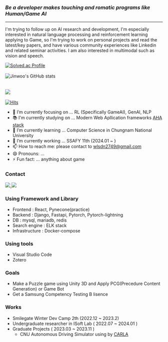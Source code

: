 ### _Be a developer makes touching and romatic programs like Human/Game AI_

---

I'm trying to follow up on AI research and development, I'm especially interested in natural language processing and reinforcement learning applying to Game, so I'm trying to work on personal projects and read the latest/key papers, and have various community experiences like Linkedin and related seminar activities. I am also interested in multimodal such as vision and speech.


[![Solved.ac Profile](http://mazassumnida.wtf/api/v2/generate_badge?boj=wlsdn2749)](https://solved.ac/wlsdn2749/)
<br>
</br>
![Jinwoo's GitHub stats](https://github-readme-stats.vercel.app/api?username=wlsdn2749&show_icons=true&theme=highcontrast)  
<br>
</br>
<a href="https://opgc.me/#/users/wlsdn2749" target="_blank"><img src="https://api.opgc.me/githubs/users/wlsdn2749/tag/?theme=basic" /></a>
<br>
</br>
[![Hits](https://hits.seeyoufarm.com/api/count/incr/badge.svg?url=https%3A%2F%2Fgithub.com%2Fwlsdn2749hit-counter&count_bg=%2379C83D&title_bg=%23555555&icon=&icon_color=%23E7E7E7&title=hits&edge_flat=false)](https://hits.seeyoufarm.com)

- 🔭 I’m currently focusing on ... RL (Specifically GameAI), GenAI, NLP
- 📚 I'm currently studying on ... Modern Web Apllication frameworks [AHA stack](https://ahastack.dev/)
- 🌱 I’m currently learning ... Computer Science in Chungnam National University 
- 👋 I’m currently working ... SSAFY 11th (2024.01 ~ )
- 📫 How to reach me: please contact to wlsdn2749@gmail.com
- 😄 Pronouns: ... 
- ⚡ Fun fact: ... anything about game  


### Contact
<a href="https://www.linkedin.com/in/%EC%A7%84%EC%9A%B0-%EC%A0%95-303188250/">
  <img src="https://img.shields.io/badge/LinkedIn-0077B5?style=for-the-badge&logo=linkedin&logoColor=white"></img>
</a>
<a href="mailto:wlsdn2749@gmail.com">
  <img src="https://img.shields.io/badge/Gmail-D14836?style=for-the-badge&logo=gmail&logoColor=white"></img>
</a>

### Using Framework and Library
- Frontend : React, Pynecone(practice)
- Backend : Django, Fastapi, Pytorch, Pytorch-lightning
- DB : mysql, mariadb, redis
- Search engine : ELK stack
- Infrastructure : Docker-compose


### Using tools
- Visual Studio Code
- Zotero

### Goals
- Make a Puzzle game using Unity 3D and Apply PCG(Precedure Content Generation) or Game Bot
- Get a Samsung Competency Testing B lisence

### Works
- Smilegate Winter Dev Camp 2th (2022.12 ~ 2023.2)
- Undergraduate researcher in ISoft Lab ( 2022.07 ~ 2024.01 )
- Graduate Projects ( 2023.03 ~ 2023.11 )
  - CNU Autonomous Driving Simulator using by [CARLA](https://carla.org/)


